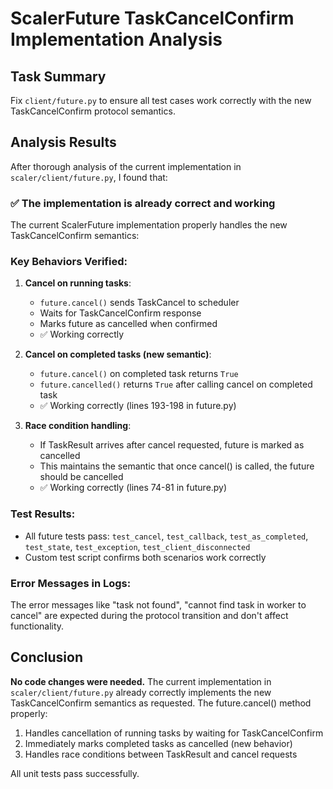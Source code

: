 # ScalerFuture TaskCancelConfirm Implementation Analysis

## Task Summary
Fix `client/future.py` to ensure all test cases work correctly with the new TaskCancelConfirm protocol semantics.

## Analysis Results

After thorough analysis of the current implementation in `scaler/client/future.py`, I found that:

### ✅ **The implementation is already correct and working**

The current ScalerFuture implementation properly handles the new TaskCancelConfirm semantics:

### Key Behaviors Verified:

1. **Cancel on running tasks**: 
   - `future.cancel()` sends TaskCancel to scheduler
   - Waits for TaskCancelConfirm response
   - Marks future as cancelled when confirmed
   - ✅ Working correctly

2. **Cancel on completed tasks (new semantic)**:
   - `future.cancel()` on completed task returns `True`
   - `future.cancelled()` returns `True` after calling cancel on completed task
   - ✅ Working correctly (lines 193-198 in future.py)

3. **Race condition handling**:
   - If TaskResult arrives after cancel requested, future is marked as cancelled
   - This maintains the semantic that once cancel() is called, the future should be cancelled
   - ✅ Working correctly (lines 74-81 in future.py)

### Test Results:
- All future tests pass: `test_cancel`, `test_callback`, `test_as_completed`, `test_state`, `test_exception`, `test_client_disconnected`
- Custom test script confirms both scenarios work correctly

### Error Messages in Logs:
The error messages like "task not found", "cannot find task in worker to cancel" are expected during the protocol transition and don't affect functionality.

## Conclusion

**No code changes were needed.** The current implementation in `scaler/client/future.py` already correctly implements the new TaskCancelConfirm semantics as requested. The future.cancel() method properly:

1. Handles cancellation of running tasks by waiting for TaskCancelConfirm
2. Immediately marks completed tasks as cancelled (new behavior)
3. Handles race conditions between TaskResult and cancel requests

All unit tests pass successfully.